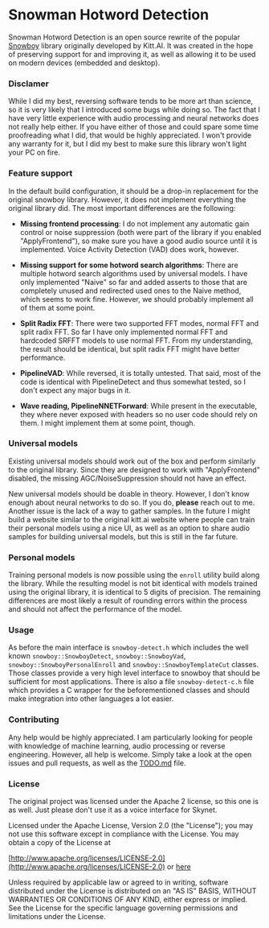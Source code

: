 # Snowman Hotword Detection

Snowman Hotword Detection is an open source rewrite of the popular
[Snowboy](https://github.com/Kitt-AI/snowboy/) library originally developed by Kitt.AI.
It was created in the hope of preserving support for and improving it, as well as allowing
it to be used on modern devices (embedded and desktop).

### Disclamer

While I did my best, reversing software tends to be more art than science, so it is
very likely that I introduced some bugs while doing so. The fact that I have very little
experience with audio processing and neural networks does not really help either. If you have
either of those and could spare some time proofreading what I did, that would be highly
appreciated. I won't provide any warranty for it, but I did my best to make sure this library
won't light your PC on fire.

### Feature support

In the default build configuration, it should be a drop-in replacement for the original snowboy
library. However, it does not implement everything the original library did. The most important
differences are the following:

- **Missing frontend processing**:
  I do not implement any automatic gain control or noise suppression (both were part of the
  library if you enabled "ApplyFrontend"), so make sure you have a good audio source until it
  is implemented. Voice Activity Detection (VAD) does work, however.

- **Missing support for some hotword search algorithms**:
  There are multiple hotword search algorithms used by universal models. I have only implemented
  "Naive" so far and added asserts to those that are completely unused and redirected used ones to
  the Naive method, which seems to work fine. However, we should probably implement all of them at
  some point.

- **Split Radix FFT**:
  There were two supported FFT modes, normal FFT and split radix FFT. So far I have only implemented
  normal FFT and hardcoded SRFFT models to use normal FFT. From my understanding, the result should
  be identical, but split radix FFT might have better performance.

- **PipelineVAD**:
  While reversed, it is totally untested. That said, most of the code is identical with PipelineDetect
  and thus somewhat tested, so I don't expect any major bugs in it.

- **Wave reading, PipelineNNETForward**:
  While present in the executable, they where never exposed with headers so no user code should
  rely on them. I might implement them at some point, though.


### Universal models

Existing universal models should work out of the box and perform similarly to the original library.
Since they are designed to work with "ApplyFrontend" disabled, the missing AGC/NoiseSuppression
should not have an effect.

New universal models should be doable in theory. However, I don't know enough about neural networks
to do so. If you do, **please** reach out to me. Another issue is the lack of a way to gather samples.
In the future I might build a website similar to the original kitt.ai website where people can train
their personal models using a nice UI, as well as an option to share audio samples for building
universal models, but this is still in the far future.

### Personal models
Training personal models is now possible using the `enroll` utility build along the library. While the resulting model is not bit identical with models trained using the original library, it is identical to 5 digits of precision. The remaining differences are most likely a result of rounding errors within the process and should not affect the performance of the model.

### Usage
As before the main interface is `snowboy-detect.h` which includes the well known `snowboy::SnowboyDetect`, `snowboy::SnowboyVad`, `snowboy::SnowboyPersonalEnroll` and `snowboy::SnowboyTemplateCut` classes. Those classes provide a very high level interface to snowboy that should be sufficient for most applications. There is also a file `snowboy-detect-c.h` file which provides a C wrapper for the beforementioned classes and should make integration into other languages a lot easier.

### Contributing

Any help would be highly appreciated. I am particularly looking for people with knowledge of machine
learning, audio processing or reverse engineering. However, all help is welcome. Simply take a look
at the open issues and pull requests, as well as the [TODO.md](TODO.md) file.

### License

The original project was licensed under the Apache 2 license, so this one is as well.
Just please don't use it as a voice interface for Skynet.

Licensed under the Apache License, Version 2.0 (the "License");
you may not use this software except in compliance with the License.
You may obtain a copy of the License at

[http://www.apache.org/licenses/LICENSE-2.0](http://www.apache.org/licenses/LICENSE-2.0) or
[here](LICENSE.txt)

Unless required by applicable law or agreed to in writing, software
distributed under the License is distributed on an "AS IS" BASIS,
WITHOUT WARRANTIES OR CONDITIONS OF ANY KIND, either express or implied.
See the License for the specific language governing permissions and
limitations under the License.
